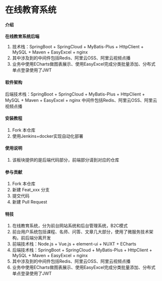 # 在线教育系统

#### 介绍
**在线教育系统后端**
1.  技术栈：SpringBoot + SpringCloud + MyBatis-Plus + HttpClient + MySQL + Maven + EasyExcel + nginx
2.  其中涉及到的中间件包括Redis、阿里云OSS、阿里云视频点播
3.  业务中使用ECharts做图表展示、使用EasyExcel完成分类批量添加、分布式单点登录使用了JWT


#### 软件架构
后端技术栈：SpringBoot + SpringCloud + MyBatis-Plus + HttpClient + MySQL + Maven + EasyExcel + nginx
中间件包括Redis、阿里云OSS、阿里云视频点播


#### 安装教程

1.  Fork 本仓库
3.  使用Jenkins+docker实现自动化部署


#### 使用说明

1.  该板块提供的是后端代码部分，前端部分请到对应的仓库


#### 参与贡献

1.  Fork 本仓库
2.  新建 Feat_xxx 分支
3.  提交代码
4.  新建 Pull Request


#### 特技

1.  在线教育系统，分为前台网站系统和后台管理系统，B2C模式 
2.  前台用户系统包括课程、名师、问答、文章几大部分，使用了微服务技术架构，前后端分离开发   
3.  前端技术栈：Node.js + Vue.js + element-ui + NUXT + ECharts
4.  后端技术栈：SpringBoot + SpringCloud + MyBatis-Plus + HttpClient + MySQL + Maven + EasyExcel + nginx
5.  其中涉及到的中间件包括Redis、阿里云OSS、阿里云视频点播
6.  业务中使用ECharts做图表展示、使用EasyExcel完成分类批量添加、分布式单点登录使用了JWT
